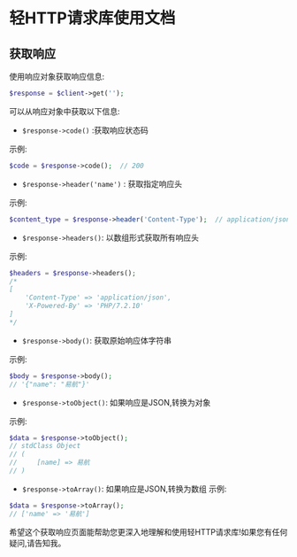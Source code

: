 # 轻HTTP请求库使用文档

## 获取响应

使用响应对象获取响应信息:

```php  
$response = $client->get('');
```

可以从响应对象中获取以下信息:

- `$response->code()` :获取响应状态码

示例:

```php
$code = $response->code();  // 200
```

- `$response->header('name')` : 获取指定响应头

示例:

```php
$content_type = $response->header('Content-Type');  // application/json
```

- `$response->headers()`: 以数组形式获取所有响应头

示例:

```php
$headers = $response->headers();
/* 
[
    'Content-Type' => 'application/json',
    'X-Powered-By' => 'PHP/7.2.10' 
]
*/
```

- `$response->body()`: 获取原始响应体字符串

示例:

```php
$body = $response->body();
// '{"name": "易航"}'
```

- `$response->toObject()`: 如果响应是JSON,转换为对象

示例:

```php
$data = $response->toObject(); 
// stdClass Object 
// ( 
//     [name] => 易航 
// )
```

- `$response->toArray()`: 如果响应是JSON,转换为数组
示例:

```php
$data = $response->toArray();  
// ['name' => '易航']
```

希望这个获取响应页面能帮助您更深入地理解和使用轻HTTP请求库!如果您有任何疑问,请告知我。
